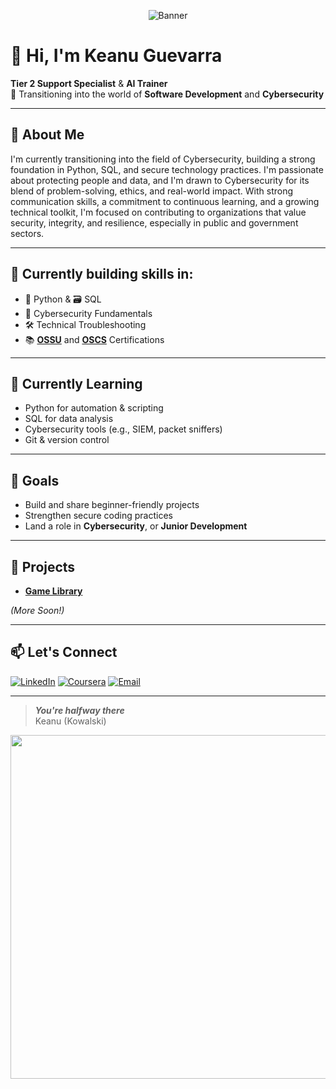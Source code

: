 <p align="center">
  <img src="https://capsule-render.vercel.app/api?type=waving&height=300&color=0:99DFFF,100:4788B3&text=Keanu%20Guevarra&desc=Tier%202%20Support%20Specialist%20|%20AI%20Trainer%20|%20Cybersecurity&descAlignY=70&section=footer&fontColor=FFFFFF" alt="Banner"/>
</p>
  

# 👋 Hi, I'm Keanu Guevarra

**Tier 2 Support Specialist** & **AI Trainer**  
🚀 Transitioning into the world of **Software Development** and **Cybersecurity**

---

## 🌱 About Me

I'm currently transitioning into the field of Cybersecurity, building a strong foundation in Python, SQL, and secure technology practices. I'm passionate about protecting people and data, and I'm drawn to Cybersecurity for its blend of problem-solving, ethics, and real-world impact. With strong communication skills, a commitment to continuous learning, and a growing technical toolkit, I'm focused on contributing to organizations that value security, integrity, and resilience, especially in public and government sectors.

---

## 🔧 Currently building skills in:

- 🐍 Python & 🗃️ SQL
- 🔐 Cybersecurity Fundamentals
- 🛠️ Technical Troubleshooting
- 📚 **[OSSU](https://github.com/kowalski-codes/OSSU-Computer-Science)** and **[OSCS](https://github.com/kowalski-codes/OSCS)** Certifications

---



## 🧠 Currently Learning 

- Python for automation & scripting
- SQL for data analysis
- Cybersecurity tools (e.g., SIEM, packet sniffers)
- Git & version control

---

## 🎯 Goals

- Build and share beginner-friendly projects  
- Strengthen secure coding practices  
- Land a role in **Cybersecurity**, or **Junior Development**

---

## 📂 Projects

- **[Game Library](https://github.com/kowalski-codes/Game-Library)**
  
_(More Soon!)_

---

## 📫 Let's Connect
[![LinkedIn](https://img.shields.io/badge/LinkedIn-0A66C2?style=for-the-badge&logo=linkedin&logoColor=white)](https://www.linkedin.com/in/keannu-guevarra-8baa222b0)
[![Coursera](https://img.shields.io/badge/Coursera-white?style=for-the-badge&logo=coursera&logoColor=blue)](https://www.coursera.org/user/92060da2ee73034fa4dd0c5e08e5084a)
[![Email](https://img.shields.io/badge/Email-D14836?style=for-the-badge&logo=gmail&logoColor=white)](mailto:prekowalski@gmail.com)

---

> **_You're halfway there_**  
> Keanu (Kowalski)
<p align="center">
    <img src="https://media1.tenor.com/m/9_JvYd-1AN0AAAAC/telepurte-pingu.gif" width=550>
</p>

<!--

## OSSU CS Kanban Board

| To Do | In Progress | Done |
|-------|-------------|------|
| - [ ] Core Programming | - [ ] Data Structures | - [x] Introduction to Computer Science |
| - [ ] Discrete Math   | | - [x] Introduction to Git |
| - [ ] Algorithms      | | |


-->

